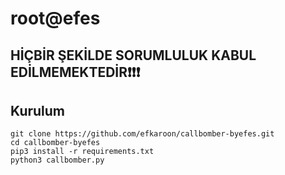 # root@efes


<h2>HİÇBİR ŞEKİLDE SORUMLULUK KABUL EDİLMEMEKTEDİR❗❗❗</h2>


<h2>Kurulum</h2>

```console
git clone https://github.com/efkaroon/callbomber-byefes.git
cd callbomber-byefes
pip3 install -r requirements.txt
python3 callbomber.py
```
